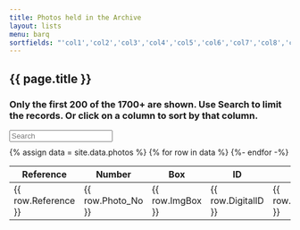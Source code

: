 ```yaml
---
title: Photos held in the Archive
layout: lists
menu: barq
sortfields: "'col1','col2','col3','col4','col5','col6','col7','col8','col9','col10','col11','col12','col13','col14','col15','col16'"
---
```


## {{ page.title }}

### Only the first 200 of the 1700+ are shown. Use Search to limit the records. Or click on a column to sort by that column.

<div id="entry-list">
<div class="row" style="margin-bottom:10px;">
		<input type="search" class="search form-control" placeholder="Search" />
</div>
<table class="churches">
<thead>
  <tr>
    <th><span class="sort" data-sort="col1">Reference</span></th>
    <th><span class="sort" data-sort="col2">Number</span></th>
    <th><span class="sort" data-sort="col3">Box</span></th>
    <th><span class="sort" data-sort="col4">ID</span></th>
    <th><span class="sort" data-sort="col5">Date1</span></th>
    <th><span class="sort" data-sort="col6">Source</span></th>
    <th><span class="sort" data-sort="col7">Date2</span></th>
    <th><span class="sort" data-sort="col8">Subject</span></th>
    <th><span class="sort" data-sort="col9">Notes</span></th>
    <th><span class="sort" data-sort="col10">Details</span></th>
    <th><span class="sort" data-sort="col11">Creator</span></th>
    <th><span class="sort" data-sort="col12">Location</span></th>
    <th><span class="sort" data-sort="col13">Dimensions</span></th>
    <th><span class="sort" data-sort="col14">Condition</span></th>
    <th><span class="sort" data-sort="col15">Format</span></th>
    <th><span class="sort" data-sort="col16">Copyright</span></th>
  </tr>
</thead>
<tbody class="list photos">
{% assign data = site.data.photos %}
{% for row in data %}
  <tr>
    <td class="col1">{{ row.Reference }}</td>
    <td class="col2">{{ row.Photo_No }}</td>
    <td class="col3">{{ row.ImgBox }}</td>
    <td class="col4">{{ row.DigitalID }}</td>
    <td class="col5">{{ row.Date_Added }}</td>
    <td class="col6">{{ row.Source }}</td>
    <td class="col7">{{ row.Date }}</td>
    <td class="col8">{{ row.Subject }}</td>
    <td class="col9">{{ row.Notes }}</td>
    <td class="col10">{{ row.Details }}</td>
    <td class="col11">{{ row.Creator }}</td>
    <td class="col12">{{ row.Location }}</td>
    <td class="col13">{{ row.Dimensions }}</td>
    <td class="col14">{{ row.Condition }}</td>
    <td class="col15">{{ row.Format }}</td>
    <td class="col16">{{ row.Copyright }}</td>
  </tr>
{%- endfor -%}
</tbody>
</table>
</div>

